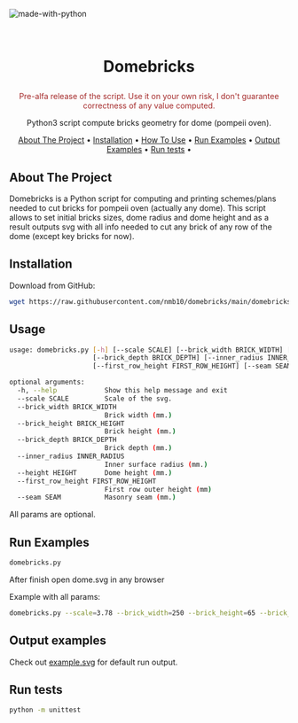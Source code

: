![made-with-python](https://img.shields.io/badge/Made%20with-Python3-brightgreen)

<br />
<h1>
    <p align="center">Domebricks</p>
</h1>
<p align="center" style="color:brown">
    Pre-alfa release of the script. Use it on your own risk, I don't guarantee correctness of any value computed.
</p>
<p align="center">
    Python3 script compute bricks geometry for dome (pompeii oven).
</p>
<p align="center">
    <a href="#about-the-project">About The Project</a> •
    <a href="#installation">Installation</a> •
    <a href="#usage">How To Use</a> •
    <a href="#run-examples">Run Examples</a> •
    <a href="#output-examples">Output Examples</a> •
    <a href="#tests">Run tests</a> •
</p>

## About The Project
Domebricks is a Python script for computing and printing schemes/plans needed to cut bricks for pompeii oven (actually any dome). This script allows to set initial bricks sizes, dome radius and dome height and as a result outputs svg with all info needed to cut any brick of any row of the dome (except key bricks for now).

## Installation
Download from GitHub:
```bash
wget https://raw.githubusercontent.com/nmb10/domebricks/main/domebricks.py
```

## Usage
```bash
usage: domebricks.py [-h] [--scale SCALE] [--brick_width BRICK_WIDTH] [--brick_height BRICK_HEIGHT]
                     [--brick_depth BRICK_DEPTH] [--inner_radius INNER_RADIUS] [--height HEIGHT]
                     [--first_row_height FIRST_ROW_HEIGHT] [--seam SEAM]

optional arguments:
  -h, --help            Show this help message and exit
  --scale SCALE         Scale of the svg.
  --brick_width BRICK_WIDTH
                        Brick width (mm.)
  --brick_height BRICK_HEIGHT
                        Brick height (mm.)
  --brick_depth BRICK_DEPTH
                        Brick depth (mm.)
  --inner_radius INNER_RADIUS
                        Inner surface radius (mm.)
  --height HEIGHT       Dome height (mm.)
  --first_row_height FIRST_ROW_HEIGHT
                        First row outer height (mm)
  --seam SEAM           Masonry seam (mm.)
```
All params are optional.

## Run Examples
```bash
domebricks.py
```
After finish open dome.svg in any browser

Example with all params:
```bash
domebricks.py --scale=3.78 --brick_width=250 --brick_height=65 --brick_depth=125 --inner_radius=503 --height=440 --first_row_height=125 --seam=4
```

## Output examples
Check out [example.svg](example.svg) for default run output.

## Run tests
```bash
python -m unittest
```
